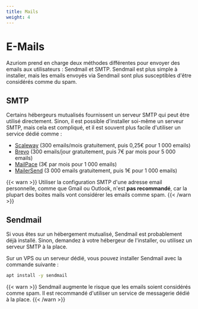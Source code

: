```yaml
---
title: Mails
weight: 4
---
```


# E-Mails

Azuriom prend en charge deux méthodes différentes pour envoyer des emails aux utilisateurs : Sendmail et SMTP.
Sendmail est plus simple à installer, mais les emails envoyés via Sendmail sont plus susceptibles d'être considérés comme du spam.

## SMTP

Certains hébergeurs mutualisés fournissent un serveur SMTP qui peut être utilisé directement.
Sinon, il est possible d'installer soi-même un serveur SMTP, mais cela est compliqué,
et il est souvent plus facile d'utiliser un service dédié comme :
* [Scaleway](https://www.scaleway.com/fr/email-transactionnel-tem/) (300 emails/mois gratuitement, puis 0,25€ pour 1 000 emails)
* [Brevo](https://www.brevo.com/) (300 emails/jour gratuitement, puis 7€ par mois pour 5 000 emails)
* [MailPace](https://mailpace.com/) (3€ par mois pour 1 000 emails)
* [MailerSend](https://www.mailersend.com/) (3 000 emails gratuitement, puis 1€ pour 1 000 emails)

{{< warn >}}
Utiliser la configuration SMTP d'une adresse email personnelle, comme que Gmail ou Outlook,
n'est **pas recommandé**, car la plupart des boites mails vont considérer les emails comme spam.
{{< /warn >}}

## Sendmail

Si vous êtes sur un hébergement mutualisé, Sendmail est probablement déjà installé.
Sinon, demandez à votre hébergeur de l'installer, ou utilisez un serveur SMTP à la place.

Sur un VPS ou un serveur dédié, vous pouvez installer Sendmail avec la commande suivante :

```sh
apt install -y sendmail
```

{{< warn >}}
Sendmail augmente le risque que les emails soient considérés comme spam.
Il est recommandé d'utiliser un service de messagerie dédié à la place.
{{< /warn >}}
